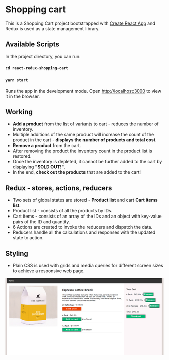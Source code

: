 # Shopping cart

This is a Shopping Cart project bootstrapped with [Create React App](https://github.com/facebook/create-react-app) and Redux is used as a state management library.

## Available Scripts

In the project directory, you can run:

#### `cd react-redux-shopping-cart`

#### `yarn start`

Runs the app in the development mode.
Open [http://localhost:3000](http://localhost:3000) to view it in the browser.

## Working

- **Add a product** from the list of variants to cart - reduces the number of inventory.
- Multiple additions of the same product will increase the count of the product in the cart - **displays the number of products and total cost**.
- **Remove a product** from the cart.
- After removing the product the inventory count in the product list is restored.
- Once the inventory is depleted, it cannot be further added to the cart by displaying **"SOLD OUT!"**.
- In the end, **check out the products** that are added to the cart!

## Redux - stores, actions, reducers

- Two sets of global states are stored - **Product list** and cart **Cart items list**.
- Product list - consists of all the products by IDs.
- Cart items - consists of an array of the IDs and an object with key-value pairs of the ID and quantity.
- 6 Actions are created to invoke the reducers and dispatch the data.
- Reducers handle all the calculations and responses with the updated state to action.

## Styling

- Plain CSS is used with grids and media queries for different screen sizes to achieve a responsive web page.

![](./public/images/screenshot.png)
